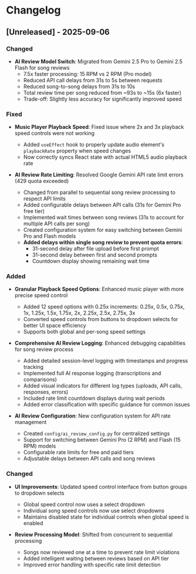# Changelog

## [Unreleased] - 2025-09-06

### Changed
- **AI Review Model Switch**: Migrated from Gemini 2.5 Pro to Gemini 2.5 Flash for song reviews
  - 7.5x faster processing: 15 RPM vs 2 RPM (Pro model)
  - Reduced API call delays from 31s to 5s between requests
  - Reduced song-to-song delays from 31s to 10s
  - Total review time per song reduced from ~93s to ~15s (6x faster)
  - Trade-off: Slightly less accuracy for significantly improved speed

### Fixed
- **Music Player Playback Speed**: Fixed issue where 2x and 3x playback speed controls were not working
  - Added `useEffect` hook to properly update audio element's `playbackRate` property when speed changes
  - Now correctly syncs React state with actual HTML5 audio playback rate

- **AI Review Rate Limiting**: Resolved Google Gemini API rate limit errors (429 quota exceeded)
  - Changed from parallel to sequential song review processing to respect API limits
  - Added configurable delays between API calls (31s for Gemini Pro free tier)
  - Implemented wait times between song reviews (31s to account for multiple API calls per song)
  - Created configuration system for easy switching between Gemini Pro and Flash models
  - **Added delays within single song review to prevent quota errors**:
    - 31-second delay after file upload before first prompt
    - 31-second delay between first and second prompts
    - Countdown display showing remaining wait time

### Added
- **Granular Playback Speed Options**: Enhanced music player with more precise speed control
  - Added 12 speed options with 0.25x increments: 0.25x, 0.5x, 0.75x, 1x, 1.25x, 1.5x, 1.75x, 2x, 2.25x, 2.5x, 2.75x, 3x
  - Converted speed controls from buttons to dropdown selects for better UI space efficiency
  - Supports both global and per-song speed settings

- **Comprehensive AI Review Logging**: Enhanced debugging capabilities for song review process
  - Added detailed session-level logging with timestamps and progress tracking
  - Implemented full AI response logging (transcriptions and comparisons)
  - Added visual indicators for different log types (uploads, API calls, responses, errors)
  - Included rate limit countdown displays during wait periods
  - Added error classification with specific guidance for common issues

- **AI Review Configuration**: New configuration system for API rate management
  - Created `config/ai_review_config.py` for centralized settings
  - Support for switching between Gemini Pro (2 RPM) and Flash (15 RPM) models
  - Configurable rate limits for free and paid tiers
  - Adjustable delays between API calls and song reviews

### Changed
- **UI Improvements**: Updated speed control interface from button groups to dropdown selects
  - Global speed control now uses a select dropdown
  - Individual song speed controls now use select dropdowns
  - Maintains disabled state for individual controls when global speed is enabled

- **Review Processing Model**: Shifted from concurrent to sequential processing
  - Songs now reviewed one at a time to prevent rate limit violations
  - Added intelligent waiting between reviews based on API tier
  - Improved error handling with specific rate limit detection